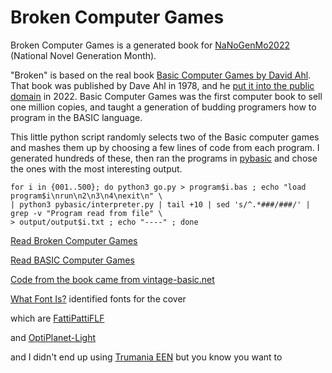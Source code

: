 # Broken Computer Games

Broken Computer Games is a generated book for [NaNoGenMo2022](https://github.com/NaNoGenMo/2022) (National Novel Generation Month).

"Broken" is based on the real book [Basic Computer Games by David Ahl](https://www.atariarchives.org/basicgames/). That book was published by Dave Ahl in 1978, and he [put it into the public domain](https://blog.adafruit.com/2022/06/16/david-ahl-places-all-his-classic-computing-publications-into-the-public-domain/) in 2022. Basic Computer Games was the first computer book to sell one million copies, and taught a generation of budding programers how to program in the BASIC language.

This little python script randomly selects two of the Basic computer games and mashes them up by choosing a few lines of code from each program. I generated hundreds of these, then ran the programs in [pybasic](https://github.com/richpl/PyBasic) and chose the ones with the most interesting output.

    for i in {001..500}; do python3 go.py > program$i.bas ; echo "load program$i\nrun\n2\n3\n4\nexit\n" \
    | python3 pybasic/interpreter.py | tail +10 | sed 's/^.*###/###/' | grep -v "Program read from file" \
    > output/output$i.txt ; echo "----" ; done

[Read Broken Computer Games](https://archive.org/details/broken-computer-games)

[Read BASIC Computer Games](https://archive.org/details/Basic_Computer_Games_Microcomputer_Edition_1978_Creative_Computing)

[Code from the book came from vintage-basic.net](http://www.vintage-basic.net/games.html)

[What Font Is?](https://www.whatfontis.com) identified fonts for the cover

which are [FattiPattiFLF](https://www.whatfontis.com/FF_FattiPattiFLF.font?text=BASIC)

and [OptiPlanet-Light](https://www.ffonts.net/OPTIPlanet-Light.font?text=101%40Great%40Games)

and I didn't end up using [Trumania EEN](https://www.ffonts.net/Trumania-EEN-Plain.font?text=Blackjack) but you know you want to
